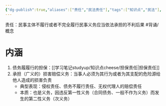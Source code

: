 ```yaml
---
{"dg-publish":true,"aliases":["责任","民法责任"],"tags":["知识点","民法"],"permalink":"/学习笔记studyup/知识点cheese/民事责任/","dgPassFrontmatter":true,"created":"2024-07-16T09:48:46.367+08:00","updated":"2024-10-28T15:08:28.761+08:00"}
---
```


责任：民事主体不履行或者不完全履行民事义务应当依法承担的不利后果 #背诵/概念 
# 内涵
1. 债务履履行的担保：[[学习笔记studyup/知识点cheese/担保责任\|担保责任]]
2. 承担（广义的）损害赔偿义务：当事人必须为其行为或者为其支配的危险源给他人造成的损害负责
	- 典型表现：侵权责任、债务不履行责任、无权代理人的赔偿责任
	- 本质：也是义务，因违反第一性义务（合同债务、一般不作为义务）而发生的第二性义务（次义务）